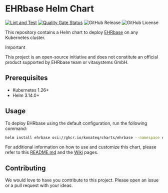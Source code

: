 # EHRbase Helm Chart

[![Lint and Test](https://github.com/konateq/ehrbase-helm-chart/actions/workflows/lint-and-test.yml/badge.svg)](https://github.com/konateq/ehrbase-helm-chart/actions/workflows/lint-and-test.yml)
[![Quality Gate Status](https://sonarcloud.io/api/project_badges/measure?project=konateq_ehrbase-helm-chart&metric=alert_status)](https://sonarcloud.io/summary/new_code?id=konateq_ehrbase-helm-chart)
![GitHub Release](https://img.shields.io/github/v/release/konateq/ehrbase-helm-chart)
![GitHub License](https://img.shields.io/github/license/konateq/ehrbase-helm-chart)

This repository contains a Helm chart to deploy [EHRbase](https://github.com/ehrbase/ehrbase) on any Kubernetes cluster.

> [!IMPORTANT]    
> This project is an open-source initiative and does not constitute an official product supported by EHRbase team or
> vitasystems GmbH.

## Prerequisites

- Kubernetes 1.26+
- Helm 3.14.0+

## Usage

To deploy EHRbase using the default configuration, run the following command:

```bash
helm install ehrbase oci://ghcr.io/konateq/charts/ehrbase --namespace ehrbase --create-namespace
```

For additional information on how to use and customize this chart, please refer to
this [README.md](./charts/ehrbase/README.md) and the [Wiki](https://github.com/konateq/ehrbase-helm-chart/wiki) pages.

## Contributing

We would love to have you contribute to this project. Please open an issue or a pull request with your ideas.